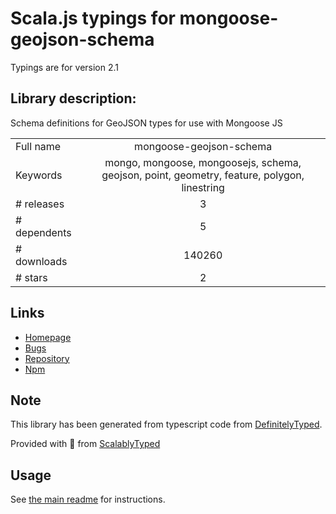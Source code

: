 
# Scala.js typings for mongoose-geojson-schema

Typings are for version 2.1

## Library description:
Schema definitions for GeoJSON types for use with Mongoose JS

|                    |                 |
| ------------------ | :-------------: |
| Full name          | mongoose-geojson-schema |
| Keywords           | mongo, mongoose, mongoosejs, schema, geojson, point, geometry, feature, polygon, linestring |
| # releases         | 3 |
| # dependents       | 5 |
| # downloads        | 140260 |
| # stars            | 2 |

## Links
- [Homepage](https://github.com/echoes-xyz/mongoose-geojson-schema#readme)
- [Bugs](https://github.com/echoes-xyz/mongoose-geojson-schema/issues)
- [Repository](https://github.com/echoes-xyz/mongoose-geojson-schema)
- [Npm](https://www.npmjs.com/package/mongoose-geojson-schema)
    


## Note
This library has been generated from typescript code from [DefinitelyTyped](https://definitelytyped.org).

Provided with :purple_heart: from [ScalablyTyped](https://github.com/oyvindberg/ScalablyTyped)

## Usage
See [the main readme](../../readme.md) for instructions.


